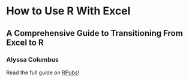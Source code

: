 # How to Use R With Excel 
## A Comprehensive Guide to Transitioning From Excel to R
### Alyssa Columbus 

Read the full guide on [RPubs](http://rpubs.com/acolumbus/how-to-use-r-with-excel)! 
